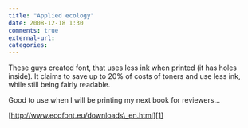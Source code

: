 ```yaml
---
title: "Applied ecology"
date: 2008-12-18 1:30
comments: true
external-url:
categories:
---
```

These guys created font, that uses less ink when printed (it has holes inside). It claims to save up to 20% of costs of toners and use less ink, while still being fairly readable.   
  
Good to use when I will be printing my next book for reviewers...

[http://www.ecofont.eu/downloads\_en.html][1]

  [1]: http://www.ecofont.eu/downloads_en.html

